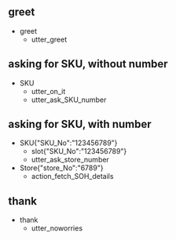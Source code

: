 ## greet
* greet
  - utter_greet

<!-- ## asking for legacyPO, without number
* legacyPO
 - utter_on_it
 - utter_ask_legacyPO_number
 

## asking for legacyPO, with number
* legacyPO{"legacyPO_No":"123456"}
 - action_show_new_po -->

## asking for SKU, without number
* SKU
  - utter_on_it
  - utter_ask_SKU_number

## asking for SKU, with number
* SKU{"SKU_No":"123456789"}
  - slot{"SKU_No":"123456789"}
  - utter_ask_store_number
* Store{"store_No":"6789"}
  - action_fetch_SOH_details


## thank
* thank
  - utter_noworries



<!--
## goodbye
* goodbye
  - utter_goodbye

## order form
* itemOrder
    - order_form
    - form{"name": "order_form"}
    - form{"name": null} -->


<!-- ## sad path 1
* greet
  - utter_greet
* mood_unhappy
  - utter_cheer_up
  - utter_did_that_help
* affirm
  - utter_happy

## sad path 2
* greet
  - utter_greet
* mood_unhappy
  - utter_cheer_up
  - utter_did_that_help
* deny
  - utter_goodbye

## say goodbye
* goodbye
  - utter_goodbye

## bot challenge
* bot_challenge
  - utter_iamabot -->
